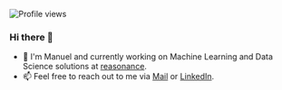 ![Profile views](https://gpvc.arturio.dev/manuel-lang)

### Hi there 👋

- 🔭 I'm Manuel and currently working on Machine Learning and Data Science solutions at [reasonance](https://www.reasonance.de).
- 📫 Feel free to reach out to me via [Mail](mailto:manuellang183@gmail.com) or [LinkedIn](https://www.linkedin.com/in/manuel-lang/).

<!--
**manuel-lang/manuel-lang** is a ✨ _special_ ✨ repository because its `README.md` (this file) appears on your GitHub profile.

Here are some ideas to get you started:

- 🔭 I’m currently working on ...
- 🌱 I’m currently learning ...
- 👯 I’m looking to collaborate on ...
- 🤔 I’m looking for help with ...
- 💬 Ask me about ...
- 📫 How to reach me: ...
- 😄 Pronouns: ...
- ⚡ Fun fact: ...
-->
